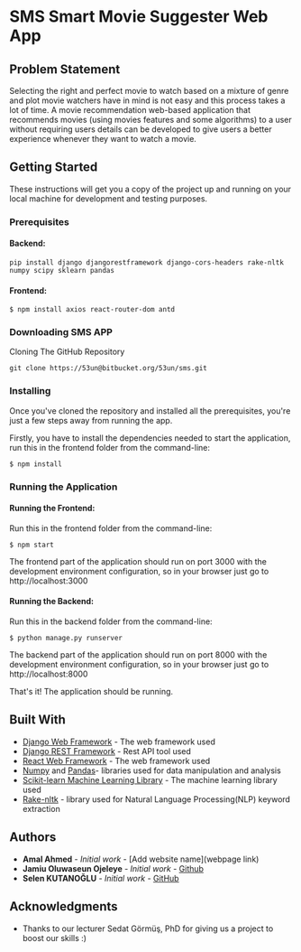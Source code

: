 # SMS Smart Movie Suggester Web App

## Problem Statement

Selecting the right and perfect movie to watch based on a mixture of genre and plot movie
watchers have in mind is not easy and this process takes a lot of time. A movie recommendation
web-based application that recommends movies (using movies features and some algorithms)
to a user without requiring users details can be developed to give users a better experience
whenever they want to watch a movie.

## Getting Started

These instructions will get you a copy of the project up and running on your local machine for development and testing purposes. 

### Prerequisites

#### Backend:
```
pip install django djangorestframework django-cors-headers rake-nltk numpy scipy sklearn pandas

```
#### Frontend:
```
$ npm install axios react-router-dom antd
```
### Downloading SMS APP
Cloning The GitHub Repository

```
git clone https://53un@bitbucket.org/53un/sms.git
```
### Installing
Once you've cloned the repository and installed all the prerequisites, you're just a few steps away from running the app.

Firstly, you have to install the dependencies needed to start the application, run this in the frontend folder from the command-line:

```
$ npm install
```


### Running the Application
#### Running the Frontend:
Run this in the frontend folder from the command-line:

```
$ npm start
```
The frontend part of the application should run on port 3000 with the development environment configuration, so in your browser just go to http://localhost:3000

#### Running the Backend:
Run this in the backend folder from the command-line:

```
$ python manage.py runserver
```
The backend part of the application should run on port 8000 with the development environment configuration, so in your browser just go to http://localhost:8000

That's it! The application should be running.

## Built With
* [Django Web Framework](https://www.fullstackpython.com/django-orm.html) - The web framework used
* [Django REST Framework](https://www.django-rest-framework.org) - Rest API tool used
* [React Web Framework](https://reactjs.org) - The web framework used
* [Numpy](https://numpy.org/) and [Pandas](https://pandas.pydata.org/)- libraries used for data manipulation and analysis
* [Scikit-learn Machine Learning Library](https://scikit-learn.org/stable) - The machine learning library used 
* [Rake-nltk](https://pypi.org/project/rake-nltk) - library used for Natural Language Processing(NLP) keyword extraction


## Authors

* **Amal Ahmed** - *Initial work* - [Add website name](webpage link)
* **Jamiu Oluwaseun Ojeleye** - *Initial work* - [Github](https://github.com/oluwaseunojeleye)
* **Selen KUTANOĞLU** - *Initial work* - [GitHub](https://github.com/selenkutanoglu)

## Acknowledgments

* Thanks to our lecturer Sedat Görmüş, PhD for giving us a project to boost our skills :)
